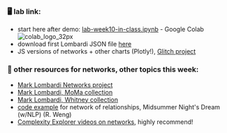 ### 🖥️ lab link:
- start here after demo: [lab-week10-in-class.ipynb](https://colab.research.google.com/github/mab253/dataviz_fall23/blob/main/week10/week10_complete_class.ipynb) -  Google Colab ![colab_logo_32px](https://github.com/mab253/dataviz_fall23/assets/17707843/9f26ae0a-cf0f-42c2-a1f5-584bb38a36c7)
- download first Lombardi JSON file [here](https://github.com/mab253/dataviz_fall23/tree/main/week10)
- JS versions of networks + other charts (Plotly!), [Glitch project](https://glitch.com/edit/#!/bevel-near-handle)

### 🤖 other resources for networks, other topics this week:
- [Mark Lombardi Networks project](https://lombardinetworks.net/networks/the-networks/)
- [Mark Lombardi, MoMa collection](https://www.moma.org/artists/22980)
- [Mark Lombardi, Whitney collection](https://whitney.org/artists/7340)
- [code example](https://github.com/rweng18/midsummer_network) for network of relationships, Midsummer Night's Dream (w/NLP) (R. Weng)
- [Complexity Explorer videos on networks](https://www.youtube.com/watch?v=bNbbbrB_aUk&list=RDCMUC6s-1TYa-1fBrUUIGijshCQ&index=2), highly recommend!
